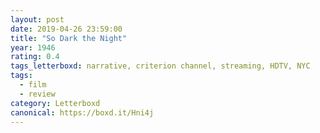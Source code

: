```yaml
---
layout: post 
date: 2019-04-26 23:59:00
title: "So Dark the Night"
year: 1946
rating: 0.4
tags_letterboxd: narrative, criterion channel, streaming, HDTV, NYC
tags:
  - film
  - review
category: Letterboxd
canonical: https://boxd.it/Hni4j
---
```

